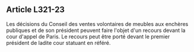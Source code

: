 Article L321-23
----
Les décisions du Conseil des ventes volontaires de meubles aux enchères
publiques et de son président peuvent faire l'objet d'un recours devant la cour
d'appel de Paris. Le recours peut être porté devant le premier président de
ladite cour statuant en référé.
